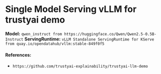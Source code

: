 # Single Model Serving vLLM for trustyai demo

__Model:__ `qwen_instruct from https://huggingface.co/Qwen/Qwen2.5-0.5B-Instruct`
__ServingRuntime:__ `vLLM Standalone ServingRuntime for KServe from quay.io/opendatahub/vllm:stable-849f0f5`

#### References:
- `https://github.com/trustyai-explainability/trustyai-llm-demo`
